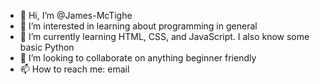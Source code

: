 - 👋 Hi, I’m @James-McTighe
- 👀 I’m interested in learning about programming in general
- 🌱 I’m currently learning HTML, CSS, and JavaScript.  I also know some basic Python
- 💞️ I’m looking to collaborate on anything beginner friendly
- 📫 How to reach me: email

<!---
James-McTighe/James-McTighe is a ✨ special ✨ repository because its `README.md` (this file) appears on your GitHub profile.
You can click the Preview link to take a look at your changes.
--->
